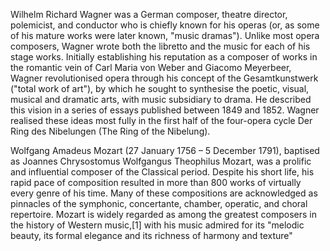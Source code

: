 Wilhelm Richard Wagner was a German composer, theatre director, polemicist, and conductor who is chiefly known for his operas (or, as some of his mature works were later known, "music dramas"). Unlike most opera composers, Wagner wrote both the libretto and the music for each of his stage works. Initially establishing his reputation as a composer of works in the romantic vein of Carl Maria von Weber and Giacomo Meyerbeer, Wagner revolutionised opera through his concept of the Gesamtkunstwerk ("total work of art"), by which he sought to synthesise the poetic, visual, musical and dramatic arts, with music subsidiary to drama. He described this vision in a series of essays published between 1849 and 1852. Wagner realised these ideas most fully in the first half of the four-opera cycle Der Ring des Nibelungen (The Ring of the Nibelung).

Wolfgang Amadeus Mozart (27 January 1756 – 5 December 1791), baptised as Joannes Chrysostomus Wolfgangus Theophilus Mozart, was a prolific and influential composer of the Classical period. Despite his short life, his rapid pace of composition resulted in more than 800 works of virtually every genre of his time. Many of these compositions are acknowledged as pinnacles of the symphonic, concertante, chamber, operatic, and choral repertoire. Mozart is widely regarded as among the greatest composers in the history of Western music,[1] with his music admired for its "melodic beauty, its formal elegance and its richness of harmony and texture"
